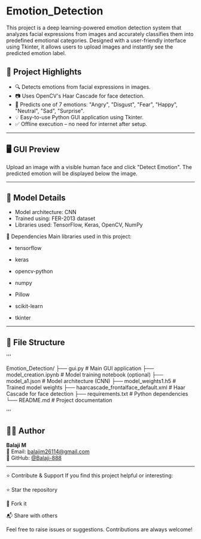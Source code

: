 

# Emotion_Detection
This project is a deep learning-powered emotion detection system that analyzes facial expressions from images and accurately classifies them into predefined emotional categories. Designed with a user-friendly interface using Tkinter, it allows users to upload images and instantly see the predicted emotion label.


## 📌 Project Highlights

- 🔍 Detects emotions from facial expressions in images.
- 📷 Uses OpenCV's Haar Cascade for face detection.
- 🧠 Predicts one of 7 emotions: "Angry", "Disgust", "Fear", "Happy", "Neutral", "Sad", "Surprise".
- 💡 Easy-to-use Python GUI application using Tkinter.
- ✅ Offline execution – no need for internet after setup.

---

## 🖥️ GUI Preview

Upload an image with a visible human face and click "Detect Emotion". The predicted emotion will be displayed below the image.

---


## 🧠 Model Details

- Model architecture: CNN
- Trained using: FER-2013 dataset
- Libraries used: TensorFlow, Keras, OpenCV, NumPy




📝 Dependencies
Main libraries used in this project:

- tensorflow

- keras

- opencv-python

- numpy

- Pillow

- scikit-learn

- tkinter

---
  
## 📂 File Structure
'''

Emotion_Detection/
├── gui.py # Main GUI application
├── model_creation.ipynb # Model training notebook (optional)
├── model_a1.json # Model architecture (CNN)
├── model_weights1.h5 # Trained model weights
├── haarcascade_frontalface_default.xml # Haar Cascade for face detection
├── requirements.txt # Python dependencies
└── README.md # Project documentation

'''

## 👨‍💻 Author

**Balaji M**  
📧 Email: [balajim26114@gmail.com](mailto:balajim26114@gmail.com)  
🔗 GitHub: [@Balaji-888](https://github.com/Balaji-888)


----


⭐ Contribute & Support
If you find this project helpful or interesting:

⭐ Star the repository

🍴 Fork it

📬 Share with others

Feel free to raise issues or suggestions. Contributions are always welcome!
